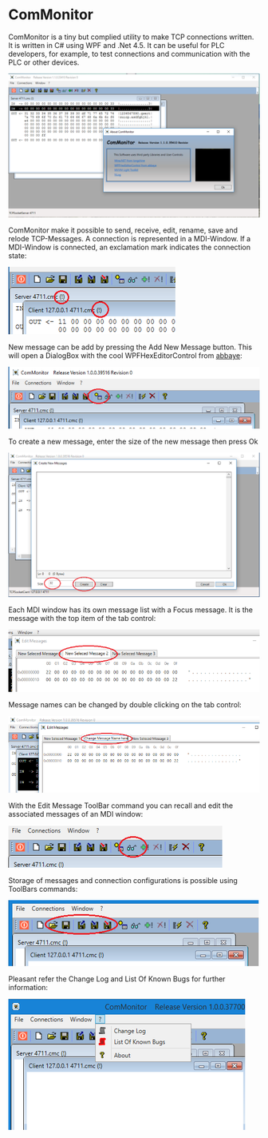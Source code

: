 # ComMonitor
ComMonitor is a tiny but complied utility to make TCP connections written. It is written in C# using WPF and .Net 4.5. It can be useful for PLC developers, for example, to test connections and communication with the PLC or other devices.

![img](https://github.com/uhwgmxorg/ComMonitor/blob/master/Doc/1.png)

ComMonitor make it possible to send, receive, edit, rename, save and relode TCP-Messages. A connection is represented in a MDI-Window. If a MDI-Window is connected, an exclamation mark indicates the connection state:

![img](https://github.com/uhwgmxorg/ComMonitor/blob/master/Doc/2.png)

 New message can be add by pressing the Add New Message button. This will open a DialogBox with the cool WPFHexEditorControl from [abbaye](https://github.com/abbaye/WPFHexEditorControl):

![img](https://github.com/uhwgmxorg/ComMonitor/blob/master/Doc/3.png)

To create a new message, enter the size of the new message then press Ok

![img](https://github.com/uhwgmxorg/ComMonitor/blob/master/Doc/4.png)

Each MDI window has its own message list with a Focus message. It is the message with the top item of the tab control:

![img](https://github.com/uhwgmxorg/ComMonitor/blob/master/Doc/7.png)

Message names can be changed by double clicking on the tab control:

![img](https://github.com/uhwgmxorg/ComMonitor/blob/master/Doc/6.png)

With the Edit Message ToolBar command you can recall and edit the associated messages of an MDI window:

![img](https://github.com/uhwgmxorg/ComMonitor/blob/master/Doc/5.png)

Storage of messages and connection configurations is possible using ToolBars commands:

![img](https://github.com/uhwgmxorg/ComMonitor/blob/master/Doc/8.png)

Pleasant refer the Change Log and List Of Known Bugs for further information:

![img](https://github.com/uhwgmxorg/ComMonitor/blob/master/Doc/9.png)

